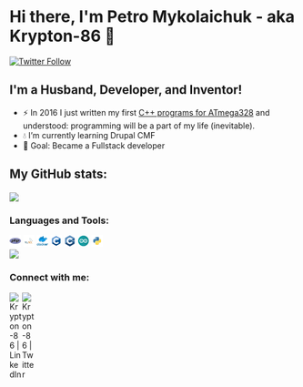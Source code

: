 # Hi there, I'm Petro Mykolaichuk - aka Krypton-86 👋

[![Twitter Follow](https://img.shields.io/twitter/follow/Peter38019371?color=1DA1F2&logo=twitter&style=for-the-badge)](https://twitter.com/intent/follow?original_referer=https%3A%2F%2Fgithub.com%2FPeter38019371&screen_name=Peter38019371)

## I'm a Husband, Developer, and Inventor!

- ⚡ In 2016 I just written my first [C++ programs for ATmega328][HomeAutomation] and understood: programming will be a part of my life (inevitable). 
- 💧 I’m currently learning Drupal CMF
- 🥅 Goal: Became a Fullstack developer

## My GitHub stats:
<img align="center" src="https://github-readme-stats.vercel.app/api?username=krypton-86&show_icons=true&include_all_commits=true&theme=gotham&hide_border=true" /> 

### Languages and Tools: 

<code><img height="20" src="https://raw.githubusercontent.com/github/explore/80688e429a7d4ef2fca1e82350fe8e3517d3494d/topics/php/php.png"></code>
<code><img height="20" src="https://raw.githubusercontent.com/github/explore/80688e429a7d4ef2fca1e82350fe8e3517d3494d/topics/mysql/mysql.png"></code>
<code><img height="20" src="https://raw.githubusercontent.com/github/explore/80688e429a7d4ef2fca1e82350fe8e3517d3494d/topics/docker/docker.png"></code>
<code><img height="20" src="https://raw.githubusercontent.com/github/explore/80688e429a7d4ef2fca1e82350fe8e3517d3494d/topics/c/c.png"></code>
<code><img height="20" src="https://raw.githubusercontent.com/github/explore/80688e429a7d4ef2fca1e82350fe8e3517d3494d/topics/cpp/cpp.png"></code>
<code><img height="20" src="https://raw.githubusercontent.com/github/explore/80688e429a7d4ef2fca1e82350fe8e3517d3494d/topics/arduino/arduino.png"></code>
<code><img height="20" src="https://raw.githubusercontent.com/github/explore/80688e429a7d4ef2fca1e82350fe8e3517d3494d/topics/python/python.png"></code>
</br>
<img align="center" src="https://github-readme-stats.vercel.app/api/top-langs/?username=krypton-86&layout=compact&theme=gotham&hide_border=true" />

### Connect with me:

[<img align="left" alt="Krypton-86 | LinkedIn" width="22px" src="https://cdn.jsdelivr.net/npm/simple-icons@v3/icons/linkedin.svg" />][linkedin]
[<img align="left" alt="Krypton-86 | Twitter" width="22px" src="https://cdn.jsdelivr.net/npm/simple-icons@v3/icons/twitter.svg" />][twitter]

[linkedin]: https://www.linkedin.com/in/petro-mykolaichuk-006a60202/
[twitter]: https://twitter.com/Peter38019371
[HomeAutomation]: https://github.com/Krypton-86/arduino
